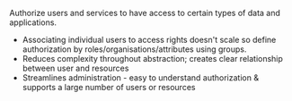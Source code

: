 Authorize users and services to have access to certain types of data and applications.

- Associating individual users to access rights doesn't scale so define authorization by roles/organisations/attributes using groups.
- Reduces complexity throughout abstraction; creates clear relationship between user and resources
- Streamlines administration - easy to understand authorization & supports a large number of users or resources
